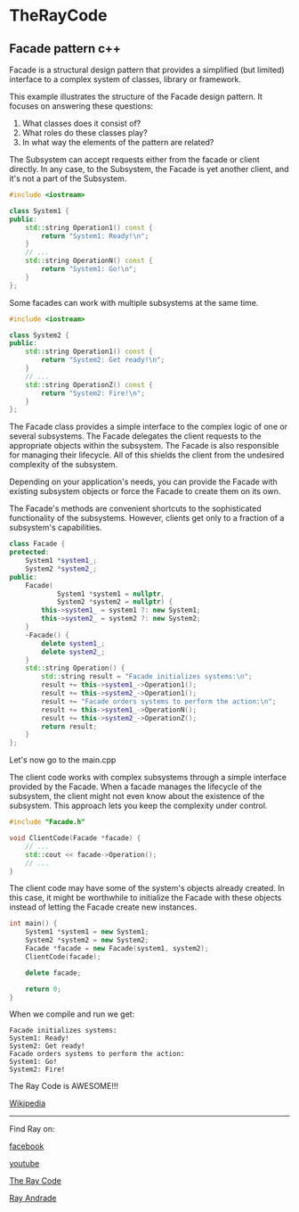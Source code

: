 # TheRayCode
## Facade pattern c++

Facade is a structural design pattern that provides a simplified (but limited) interface to a complex system of classes, library or framework.

This example illustrates the structure of the Facade design pattern. It focuses on answering these questions:
<ol>
<li>What classes does it consist of?</li>
<li>What roles do these classes play?</li>
<li>In what way the elements of the pattern are related?</li>
</ol>

The Subsystem can accept requests either from the facade or client directly.
In any case, to the Subsystem, the Facade is yet another client, and it's not a part of the Subsystem.
```c++
#include <iostream>

class System1 {
public:
    std::string Operation1() const {
        return "System1: Ready!\n";
    }
    // ...
    std::string OperationN() const {
        return "System1: Go!\n";
    }
};
```
Some facades can work with multiple subsystems at the same time.
```c++
#include <iostream>

class System2 {
public:
    std::string Operation1() const {
        return "System2: Get ready!\n";
    }
    // ...
    std::string OperationZ() const {
        return "System2: Fire!\n";
    }
};
```
The Facade class provides a simple interface to the complex logic of one or several subsystems. 
The Facade delegates the client requests to the appropriate objects within the subsystem. 
The Facade is also responsible for managing their lifecycle. 
All of this shields the client from the undesired complexity of the subsystem.

Depending on your application's needs, you can provide the Facade with existing subsystem objects or force the Facade to create them on its own.

The Facade's methods are convenient shortcuts to the sophisticated functionality of the subsystems. 
However, clients get only to a fraction of a subsystem's capabilities.

```c++
class Facade {
protected:
    System1 *system1_;
    System2 *system2_;
public:
    Facade(
            System1 *system1 = nullptr,
            System2 *system2 = nullptr) {
        this->system1_ = system1 ?: new System1;
        this->system2_ = system2 ?: new System2;
    }
    ~Facade() {
        delete system1_;
        delete system2_;
    }
    std::string Operation() {
        std::string result = "Facade initializes systems:\n";
        result += this->system1_->Operation1();
        result += this->system2_->Operation1();
        result += "Facade orders systems to perform the action:\n";
        result += this->system1_->OperationN();
        result += this->system2_->OperationZ();
        return result;
    }
};
```

Let's now go to the main.cpp

The client code works with complex subsystems through a simple interface provided by the Facade. When a facade manages the lifecycle of the subsystem, the client might not even know about the existence of the subsystem. 
This approach lets you keep the complexity under control.


```cpp
#include "Facade.h"

void ClientCode(Facade *facade) {
    // ...
    std::cout << facade->Operation();
    // ...
}
```
The client code may have some of the system's objects already created. 
In this case, it might be worthwhile to initialize the Facade with these objects instead of letting the Facade create new instances.

```cpp
int main() {
    System1 *system1 = new System1;
    System2 *system2 = new System2;
    Facade *facade = new Facade(system1, system2);
    ClientCode(facade);

    delete facade;

    return 0;
}
```
When we compile and run we get:
```run
Facade initializes systems:
System1: Ready!
System2: Get ready!
Facade orders systems to perform the action:
System1: Go!
System2: Fire!
```

The Ray Code is AWESOME!!!

[Wikipedia](https://en.wikipedia.org/wiki/Facade_pattern)

----------------------------------------------------------------------------------------------------

Find Ray on:

[facebook](https://www.facebook.com/TheRayCode/)

[youtube](https://www.youtube.com/user/AndradeRay/)

[The Ray Code](https://www.RayAndrade.com)

[Ray Andrade](https://www.RayAndrade.org)
